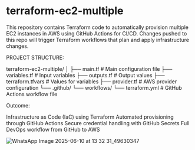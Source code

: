 # terraform-ec2-multiple

This repository contains Terraform code to automatically provision multiple EC2 instances in AWS using GitHub Actions for CI/CD. Changes pushed to this repo will trigger Terraform workflows that plan and apply infrastructure changes.


PROJECT STRUCTURE:

terraform-ec2-multiple/
│
├── main.tf              # Main configuration file
├── variables.tf         # Input variables
├── outputs.tf           # Output values
├── terraform.tfvars     # Values for variables
├── provider.tf          # AWS provider configuration
└── .github/
    └── workflows/
        └── terraform.yml   # GitHub Actions workflow file

Outcome:

Infrastructure as Code (IaC) using Terraform
Automated provisioning through GitHub Actions
Secure credential handling with GitHub Secrets
Full DevOps workflow from GitHub to AWS

![WhatsApp Image 2025-06-10 at 13 32 31_49630347](https://github.com/user-attachments/assets/10c271a0-cde7-47d4-be0b-5e25d0790a50)
